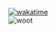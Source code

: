 [![wakatime](https://wakatime.com/badge/user/846731e1-3671-4284-87a6-a8306a16a8bc.svg)](https://wakatime.com/@846731e1-3671-4284-87a6-a8306a16a8bc)  
![woot](https://c.tenor.com/q8U7ukj2gecAAAAC/all-might-scream.gif)
